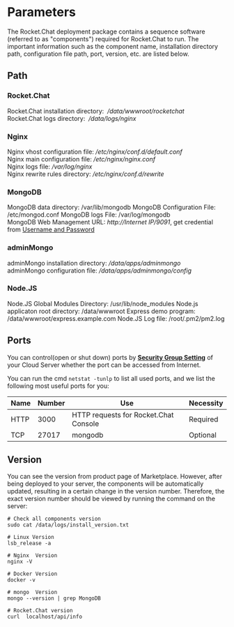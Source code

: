 # Parameters

The Rocket.Chat deployment package contains a sequence software (referred to as "components") required for Rocket.Chat to run. The important information such as the component name, installation directory path, configuration file path, port, version, etc. are listed below.

## Path

### Rocket.Chat

Rocket.Chat installation directory:  */data/wwwroot/rocketchat*  
Rocket.Chat logs directory:  */data/logs/nginx*   

### Nginx

Nginx vhost configuration file: */etc/nginx/conf.d/default.conf*    
Nginx main configuration file: */etc/nginx/nginx.conf*   
Nginx logs file: */var/log/nginx*  
Nginx rewrite rules directory: */etc/nginx/conf.d/rewrite* 

### MongoDB

MongoDB data directory: /var/lib/mongodb
MongoDB Configuration File:  /etc/mongod.conf
MongoDB logs File: /var/log/mongodb   
MongoDB Web Management URL: *http://Internet IP/9091*, get credential from [Username and Password](/stack-accounts.md)

### adminMongo

adminMongo installation directory: */data/apps/adminmongo*  
adminMongo configuration file: */data/apps/adminmongo/config*   

### Node.JS
Node.JS Global Modules Directory: /usr/lib/node_modules
Node.js applicaton root directory: /data/wwwroot
Express demo program: /data/wwwroot/express.example.com
Node.JS Log file: /root/.pm2/pm2.log

## Ports

You can control(open or shut down) ports by **[Security Group Setting](https://support.websoft9.com/docs/faq/zh/tech-instance.html)** of your Cloud Server whether the port can be accessed from Internet.

You can run the cmd `netstat -tunlp` to list all used ports, and we list the following most useful ports for you:

| Name | Number | Use |  Necessity |
| --- | --- | --- | --- |
| HTTP | 3000 | HTTP requests for Rocket.Chat Console| Required |
| TCP | 27017 | mongodb | Optional |

## Version

You can see the version from product page of Marketplace. However, after being deployed to your server, the components will be automatically updated, resulting in a certain change in the version number. Therefore, the exact version number should be viewed by running the command on the server:

```shell
# Check all components version
sudo cat /data/logs/install_version.txt

# Linux Version
lsb_release -a

# Nginx  Version
nginx -V

# Docker Version
docker -v

# mongo  Version
mongo --version | grep MongoDB

# Rocket.Chat version
curl  localhost/api/info
```
